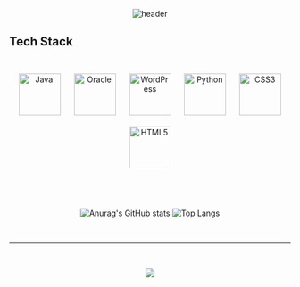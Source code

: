 <div align="center">
  
  ![header](https://capsule-render.vercel.app/api?type=waving&color=timeAuto&width=1000&height=300&section=header&text=DANNSGO&fontSize=90)
  <br>
  
  <h2 align="left">Tech Stack</h2>
  <br>
  <img style="margin: 10px" src="https://profilinator.rishav.dev/skills-assets/java-original-wordmark.svg" alt="Java" height="75" />  
  <img style="margin: 10px" src="https://profilinator.rishav.dev/skills-assets/oracle-original.svg" alt="Oracle" height="75" />  
  <img style="margin: 10px" src="https://profilinator.rishav.dev/skills-assets/wordpress.png" alt="WordPress" height="75" />  
  <img style="margin: 10px" src="https://profilinator.rishav.dev/skills-assets/python-original.svg" alt="Python" height="75" />  
  <img style="margin: 10px" src="https://profilinator.rishav.dev/skills-assets/css3-original-wordmark.svg" alt="CSS3" height="75" />  
  <img style="margin: 10px" src="https://profilinator.rishav.dev/skills-assets/html5-original-wordmark.svg" alt="HTML5" height="75" />
  
  <br><br>
  
  ![Anurag's GitHub stats](https://github-readme-stats.vercel.app/api?username=dannsgo&show_icons=true&theme=graywhite)
  ![Top Langs](https://github-readme-stats.vercel.app/api/top-langs/?username=dannsgo&theme=graywhite)
  
  <br>
  <hr>
  <br>
  
  <a href="https://mail.google.com/mail/?view=cm&amp;fs=1&amp;to=dannsgo@gmail.com" target="_blank"><img src="https://img.shields.io/badge/dannsgo@gmail.com-red?style=for-the-badge&logo=Gmail&logoColor=white"/></a>

</div>
